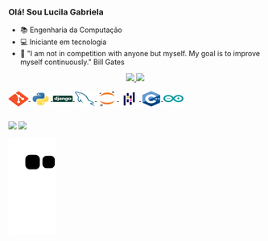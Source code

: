 ### Olá! Sou Lucila Gabriela

- 📚 Engenharia da Computação
- 💻 Iniciante em tecnologia
- 💭 "I am not in competition with anyone but myself. My goal is to improve myself continuously." Bill Gates

<div align="center">
  <a href="https://github.com/lucilagabriela">
  <img height="160em" src="https://github-readme-stats.vercel.app/api?username=lucilagabriela&show_icons=true&theme=dracula&include_all_commits=true&count_private=true"/>
  <img height="140em" src="https://github-readme-stats.vercel.app/api/top-langs/?username=lucilagabriela&layout=compact&langs_count=7&theme=dracula"/>
</div>
<div style="display: inline_block"><br>
  <img align="center" alt="luci-git" height="30" width="40" src="https://raw.githubusercontent.com/devicons/devicon/master/icons/git/git-original.svg">
  <img align="center" alt="luci-py" height="30" width="40" src="https://raw.githubusercontent.com/devicons/devicon/master/icons/python/python-original.svg">
  <img align="center" alt="luci-django" height="30" width="40" src="https://raw.githubusercontent.com/devicons/devicon/master/icons/django/django-original.svg">
  <link rel="stylesheet" href="https://cdn.jsdelivr.net/gh/devicons/devicon@v2.15.1/devicon.min.css">
  <img align="center" alt="luci-mysql" height="30" width="40" src="https://raw.githubusercontent.com/devicons/devicon/master/icons/mysql/mysql-original.svg">
  <img align="center" alt="luci-jupyter" height="30" width="40" src="https://raw.githubusercontent.com/devicons/devicon/master/icons/jupyter/jupyter-original.svg">
  <img align="center" alt="luci-pandas" height="30" width="40" src="https://raw.githubusercontent.com/devicons/devicon/master/icons/pandas/pandas-original.svg">
  <img align="center" alt="luci-cplusplus" height="30" width="40" src="https://raw.githubusercontent.com/devicons/devicon/master/icons/cplusplus/cplusplus-original.svg">
  <img align="center" alt="luci-arduino" height="30" width="40" src="https://raw.githubusercontent.com/devicons/devicon/master/icons/arduino/arduino-original.svg">
</div>

  ##

<div> 
  <a href="https://instagram.com/lucilagcosta" target="_blank"><img src="https://img.shields.io/badge/-Instagram-%23E4405F?style=for-the-badge&logo=instagram&logoColor=white" target="_blank"></a>
  <a href="https://www.linkedin.com/in/lucila-gabriela-gomes-costa-62a050211/" target="_blank"><img src="https://img.shields.io/badge/-LinkedIn-%230077B5?style=for-the-badge&logo=linkedin&logoColor=white" target="_blank"></a>

  ![Snake animation](https://github.com/lucilagabriela/lucilagabriela/blob/output/github-contribution-grid-snake.svg)
 
</div>
